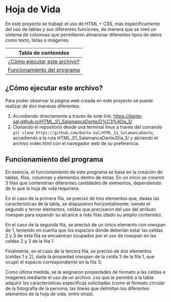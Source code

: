 # Hoja de Vida

En este proyecto se trabajó el uso de HTML + CSS, más específicamente del uso de tablas y sus diferentes funciones, de manera que se creó un sistema de columnas que permitieron almacenar diferentes tipos de datos como texto, listas o imágenes.

|Tabla de contenidos|
|--|
|[¿Cómo ejecutar este archivo?](#Ejecucion)|
|[Funcionamiento del programa](#Funcionamiento)|

<a name="Ejecucion"></a>

## ¿Cómo ejecutar este archivo?

Para poder observar la página web creada en este proyecto se puede realizar de dos maneras diferentes:

1. Accediendo directamente a través de este link: https://dante-sal.github.io/HTML_S1_SalamancaDante/D%C3%ADa_3/
2. Clonando el repositorio desde una terminal linux a través del comando `git clone https://github.com/Dante-Sal/HTML_S1_SalamancaDante`, accediendo a la ruta HTML_S1_SalamancaDante/Día_3/ y abriendo el archivo index.html con el navegador web de su preferencia.

<a name="Funcionamiento"></a>

## Funcionamiento del programa

En esencia, el funcionamiento de este programa se basa en la creación de tablas, filas, columnas y elementos dentro de estas. En un inicio se crearon 3 filas que contendrían diferentes cantidades de elementos, dependiendo de lo que la hoja de vida requiriera.

En el caso de la primera fila, se precisó de tres elementos que, dadas las características de la tabla, se dispusieron horizontalmente; siendo el segundo y tercer elementos, celdas que precisaron del uso del atributo rowspan para expandir su alcance a más filas (dado su amplio contenido).

En el caso de la segunda fila, se precisó de un único elemento con rowspan de 1, teniendo en cuenta que los espacios donde deberían estar las celdas 2 y 3 de esta fila se encuentran ocupados por el uso de rowspan en las celdas 2 y 3 de la fila 1.

Finalmente, en el caso de la tercera fila, se precisó de dos elementos (celdas 1 y 2), dada la propiedad rowspan de la celda 3 de la fila 1, que ocupó el espacio correspondiente en la fila 3.

Como última medida, se le asignaron propiedades de formato a las celdas e imágenes mediante el uso de un archivo .css que le permitió a la tabla adquirir las características específicas solicitadas (como el formato circular de la fotografía de la persona, las líneas que delimitan los diferentes elementos de la hoja de vida, entre otras).